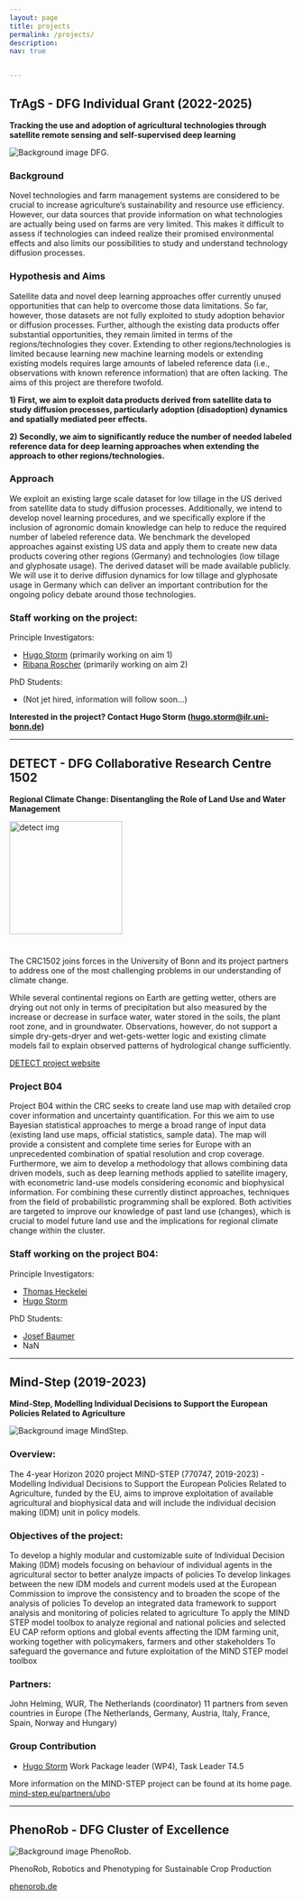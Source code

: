 ```yaml
---
layout: page
title: projects
permalink: /projects/
description: 
nav: true


---
```


## TrAgS - DFG Individual Grant (2022-2025)

**Tracking the use and adoption of agricultural technologies through satellite remote sensing and self-supervised deep learning**

<div id="DFG" class="project-container" style="margin-top: 0px">
  <img src="{{ site.baseurl }}/assets/img/DFG_logo.jpg" alt="Background image DFG." >
</div>

### Background 
Novel technologies and farm management systems are considered to be crucial to increase agriculture’s sustainability and resource use efficiency. However, our data sources that provide information on what technologies are actually being used on farms are very limited. This makes it difficult to assess if technologies can indeed realize their promised environmental effects and also limits our possibilities to study and understand technology diffusion processes. 

### Hypothesis and Aims
Satellite data and novel deep learning approaches offer currently unused opportunities that can help to overcome those data limitations. So far, however, those datasets are not fully exploited to study adoption behavior or diffusion processes. Further, although the existing data products offer substantial opportunities, they remain limited in terms of the regions/technologies they cover. Extending to other regions/technologies is limited because learning new machine learning models or extending existing models requires large amounts of labeled reference data (i.e., observations with known reference information) that are often lacking. The aims of this project are therefore twofold. 

  **1) First, we aim to exploit data products derived from satellite data to study diffusion processes, particularly adoption (disadoption) dynamics and spatially mediated peer effects.** 
  
  **2) Secondly, we aim to significantly reduce the number of needed labeled reference data for deep learning approaches when extending the approach to other regions/technologies.** 

### Approach
We exploit an existing large scale dataset for low tillage in the US derived from satellite data to study diffusion processes. Additionally, we intend to develop novel learning procedures, and we specifically explore if the inclusion of agronomic domain knowledge can help to reduce the required number of labeled reference data. We benchmark the developed approaches against existing US data and apply them to create new data products covering other regions (Germany) and technologies (low tillage and glyphosate usage). The derived dataset will be made available publicly. We will use it to derive diffusion dynamics for low tillage and glyphosate usage in Germany which can deliver an important  contribution for the ongoing policy debate around those technologies. 

### Staff working on the project:
Principle Investigators:
- [Hugo Storm](https://hstorm.github.io/lab_page/cv_storm/) (primarily  working on aim 1)
- [Ribana Roscher](http://rs.ipb.uni-bonn.de/people/prof-dr-ing-ribana-roscher/) (primarily working on aim 2)

PhD Students: 

- (Not jet hired, information will follow soon...)

**Interested in the project? Contact Hugo Storm (hugo.storm@ilr.uni-bonn.de)**


---

## DETECT - DFG Collaborative Research Centre 1502 

**Regional Climate Change: Disentangling the Role of Land Use and Water Management**



<img style="width: 200px; padding-bottom: 25px;" valign="center" src="{{ site.baseurl }}/assets/img/DETECT_Cluster_B.png" alt="detect img" class="col-md-3; col-xs-5">

<!-- <div id="detect" class="project-container" style="margin-top: 0px">
  <img class="col-md-3; col-xs-5" style="width: 100%;" src="{{ site.baseurl }}/assets/img/DETECT_Cluster_B.png" alt="Background image DETECT." >
</div> -->


The CRC1502 joins forces in the University of Bonn and its project partners to address one of the most challenging problems in our understanding of climate change.

While several continental regions on Earth are getting wetter, others are drying out not only in terms of precipitation but also measured by the increase or decrease in surface water, water stored in the soils, the plant root zone, and in groundwater. Observations, however, do not support a simple dry-gets-dryer and wet-gets-wetter logic and existing climate models fail to explain observed patterns of hydrological change sufficiently.

<a href="https://www.lf.uni-bonn.de/en/research/crc-detect" target="_blank">DETECT project website</a>

### Project B04
Project B04 within the CRC seeks to create land use map with detailed crop cover information and uncertainty quantification. For this we aim to use Bayesian statistical approaches to merge a broad range of input data (existing land use maps, official statistics, sample data). The map will provide a consistent and complete time series for Europe with an unprecedented combination of spatial resolution and crop coverage. Furthermore, we aim to develop a methodology that allows combining data driven models, such as deep learning methods applied to satellite imagery, with econometric land-use models considering economic and biophysical information. For combining these currently distinct approaches, techniques from the field of probabilistic programming shall be explored. Both activities are targeted to improve our knowledge of past land use (changes), which is crucial to model future land use and the implications for regional climate change within the cluster.

### Staff working on the project B04:
Principle Investigators:
- [Thomas Heckelei](https://www.ilr.uni-bonn.de/agpo/staff/heckelei/heckelei_e.htm) 
- [Hugo Storm](https://hstorm.github.io/lab_page/cv_storm/) 

PhD Students: 

- [Josef Baumer](https://hstorm.github.io/lab_page/cv_baumert/)
- NaN


---

## Mind-Step (2019-2023)
**Mind-Step, Modelling Individual Decisions to Support the European Policies Related to Agriculture**

<div id="mindstep" class="project-container" style="margin-top: 0px">
  <img src="{{ site.baseurl }}/assets/img/mind-step-logo.crop.png" alt="Background image MindStep." >
</div>


### Overview:
The 4-year Horizon 2020 project MIND-STEP (770747, 2019-2023) - Modelling Individual Decisions to Support the European Policies Related to Agriculture, funded by the EU, aims to improve exploitation of available agricultural and biophysical data and will include the individual decision making (IDM) unit in policy models.

### Objectives of the project:
To develop a highly modular and customizable suite of Individual Decision Making (IDM) models focusing on behaviour of individual agents in the agricultural sector to better analyze impacts of policies
To develop linkages between the new IDM models and current models used at the European Commission to improve the consistency and to broaden the scope of the analysis of policies
To develop an integrated data framework to support analysis and monitoring of policies related to agriculture
To apply the MIND STEP model toolbox to analyze regional and national policies and selected EU CAP reform options and global events affecting the IDM farming unit, working together with policymakers, farmers and other stakeholders
To safeguard the governance and future exploitation of the MIND STEP model toolbox

### Partners:
John Helming, WUR, The Netherlands (coordinator)
11 partners from seven countries in Europe (The Netherlands, Germany, Austria, Italy, France, Spain, Norway and Hungary)

### Group Contribution

-  [Hugo Storm](https://hstorm.github.io/lab_page/cv_storm/) Work Package leader (WP4), Task Leader T4.5 

More information on the MIND-STEP project can be found at its home page.
<a href="https://mind-step.eu/partners/ubo" target="_blank">mind-step.eu/partners/ubo</a>


---

## PhenoRob - DFG Cluster of Excellence
<div id="phenorob" class="project-container" style="margin-top: 0px">
  <img src="{{ site.baseurl }}/assets/img/cropped-Logo_PhenoRob-notxt-1.png" alt="Background image PhenoRob." >
</div>

PhenoRob, Robotics and Phenotyping for Sustainable Crop Production

<a href="http://www.phenorob.de/" target="_blank">phenorob.de</a>
